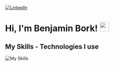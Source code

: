 [![LinkedIn](https://cms.austauschkompass.de/rails/active_storage/representations/proxy/eyJfcmFpbHMiOnsibWVzc2FnZSI6IkJBaHBBcThGIiwiZXhwIjpudWxsLCJwdXIiOiJibG9iX2lkIn19--b0c1600ecd85347c51df8830207637857e881a21/eyJfcmFpbHMiOnsibWVzc2FnZSI6IkJBaDdCem9MWm05eWJXRjBTU0lJY0c1bkJqb0dSVlE2RTNKbGMybDZaVjkwYjE5bWFXeHNXd2hKSWdreE1qZ3dCanNHVkVraUNEVTBPUVk3QmxSN0Jqb01aM0poZG1sMGVVa2lDMk5sYm5SbGNnWTdCbFE9IiwiZXhwIjpudWxsLCJwdXIiOiJ2YXJpYXRpb24ifX0=--a45e3d2481a373edaa12b84a993f0f3ebae4c27d/Deutschland-header.png)](https://www.linkedin.com/in/benjaminbork/) 
# Hi, I'm Benjamin Bork! <img src="https://raw.githubusercontent.com/MartinHeinz/MartinHeinz/master/wave.gif" width="30px" height="30px"> 
## My Skills - Technologies I use 
![My Skills](https://skillicons.dev/icons?i=java,spring,hibernate,docker,kubernetes,aws,graphql,ts,nodejs,react)


